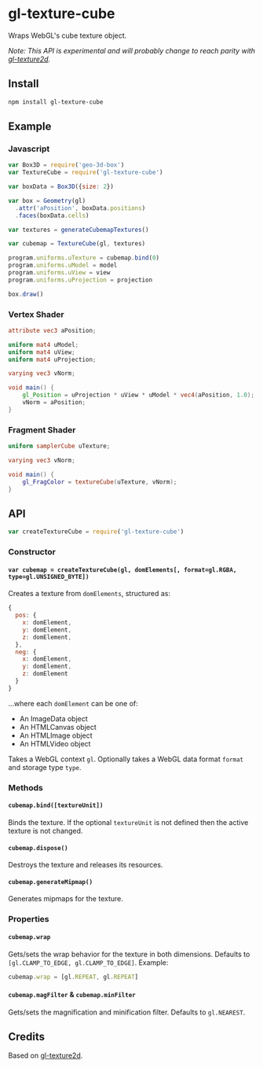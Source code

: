 # gl-texture-cube

Wraps WebGL's cube texture object.

*Note: This API is experimental and will probably change to reach parity with
[gl-texture2d](https://github.com/stackgl/gl-texture2d).*

## Install

```sh
npm install gl-texture-cube
```

## Example

### Javascript

```js
var Box3D = require('geo-3d-box')
var TextureCube = require('gl-texture-cube')

var boxData = Box3D({size: 2})

var box = Geometry(gl)
  .attr('aPosition', boxData.positions)
  .faces(boxData.cells)

var textures = generateCubemapTextures()

var cubemap = TextureCube(gl, textures)

program.uniforms.uTexture = cubemap.bind(0)
program.uniforms.uModel = model
program.uniforms.uView = view
program.uniforms.uProjection = projection

box.draw()
```

### Vertex Shader

```glsl
attribute vec3 aPosition;

uniform mat4 uModel;
uniform mat4 uView;
uniform mat4 uProjection;

varying vec3 vNorm;

void main() {
    gl_Position = uProjection * uView * uModel * vec4(aPosition, 1.0);
    vNorm = aPosition;
}
```

### Fragment Shader

```glsl
uniform samplerCube uTexture;

varying vec3 vNorm;

void main() {
    gl_FragColor = textureCube(uTexture, vNorm);
}
```


## API

```js
var createTextureCube = require('gl-texture-cube')
```

### Constructor

#### `var cubemap = createTextureCube(gl, domElements[, format=gl.RGBA, type=gl.UNSIGNED_BYTE])`

Creates a texture from `domElements`, structured as:

```js
{
  pos: {
    x: domElement,
    y: domElement,
    z: domElement,
  },
  neg: {
    x: domElement,
    y: domElement,
    z: domElement
  }
}
```

...where each `domElement` can be one of:

* An ImageData object
* An HTMLCanvas object
* An HTMLImage object
* An HTMLVideo object

Takes a WebGL context `gl`. Optionally takes a WebGL data format `format`
and storage type `type`.

### Methods

#### `cubemap.bind([textureUnit])`

Binds the texture. If the optional `textureUnit` is not defined then
the active texture is not changed.

#### `cubemap.dispose()`

Destroys the texture and releases its resources.

#### `cubemap.generateMipmap()`

Generates mipmaps for the texture.

### Properties

#### `cubemap.wrap`

Gets/sets the wrap behavior for the texture in both dimensions.
Defaults to `[gl.CLAMP_TO_EDGE, gl.CLAMP_TO_EDGE]`. Example:

```js
cubemap.wrap = [gl.REPEAT, gl.REPEAT]
```
#### `cubemap.magFilter` & `cubemap.minFilter`

Gets/sets the magnification and minification filter. Defaults
to `gl.NEAREST`.

## Credits
Based on [gl-texture2d](https://github.com/stackgl/gl-texture2d).
